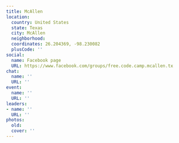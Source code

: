 ```yaml
---
title: McAllen
location:
  country: United States
  state: Texas
  city: McAllen
  neighborhood: 
  coordinates: 26.204369, -98.230082
  plusCode: ''
social:
  name: Facebook page
  URL: https://www.facebook.com/groups/free.code.camp.mcallen.tx
chat:
  name: ''
  URL: ''
event:
  name: ''
  URL: ''
leaders:
- name: ''
  URL: ''
photos:
  old: 
  cover: ''
---
```

